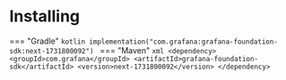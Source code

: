 # Installing

=== "Gradle"
    ```kotlin
    implementation("com.grafana:grafana-foundation-sdk:next-1731800092")
    ```
=== "Maven"
    ```xml
    <dependency>
        <groupId>com.grafana</groupId>
        <artifactId>grafana-foundation-sdk</artifactId>
        <version>next-1731800092</version>
    </dependency>
    ```

